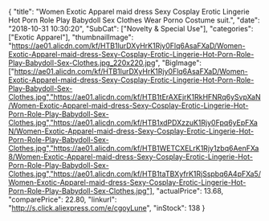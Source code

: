 {
	"title": "Women Exotic Apparel maid dress Sexy Cosplay Erotic Lingerie Hot Porn Role Play Babydoll Sex Clothes Wear Porno Costume suit.",
	"date": "2018-10-31 10:30:20",
	"SubCat": ["Novelty & Special Use"],
	"categories": ["Exotic Apparel"],
	"thumbnailImage": "https://ae01.alicdn.com/kf/HTB1lurDXyHrK1Rjy0Flq6AsaFXaD/Women-Exotic-Apparel-maid-dress-Sexy-Cosplay-Erotic-Lingerie-Hot-Porn-Role-Play-Babydoll-Sex-Clothes.jpg_220x220.jpg",
	"BigImage": ["https://ae01.alicdn.com/kf/HTB1lurDXyHrK1Rjy0Flq6AsaFXaD/Women-Exotic-Apparel-maid-dress-Sexy-Cosplay-Erotic-Lingerie-Hot-Porn-Role-Play-Babydoll-Sex-Clothes.jpg","https://ae01.alicdn.com/kf/HTB1tErAXEjrK1RkHFNRq6ySvpXaN/Women-Exotic-Apparel-maid-dress-Sexy-Cosplay-Erotic-Lingerie-Hot-Porn-Role-Play-Babydoll-Sex-Clothes.jpg","https://ae01.alicdn.com/kf/HTB1xdPDXzzuK1Rjy0Fpq6yEpFXaN/Women-Exotic-Apparel-maid-dress-Sexy-Cosplay-Erotic-Lingerie-Hot-Porn-Role-Play-Babydoll-Sex-Clothes.jpg","https://ae01.alicdn.com/kf/HTB1WETCXELrK1Rjy1zbq6AenFXa8/Women-Exotic-Apparel-maid-dress-Sexy-Cosplay-Erotic-Lingerie-Hot-Porn-Role-Play-Babydoll-Sex-Clothes.jpg","https://ae01.alicdn.com/kf/HTB1taTBXyfrK1RjSspbq6A4pFXa5/Women-Exotic-Apparel-maid-dress-Sexy-Cosplay-Erotic-Lingerie-Hot-Porn-Role-Play-Babydoll-Sex-Clothes.jpg"],
	"actualPrice": 13.68,
	"comparePrice": 22.80,
	"linkurl": "http://s.click.aliexpress.com/e/cgoyLune",
	"inStock": 138
}

